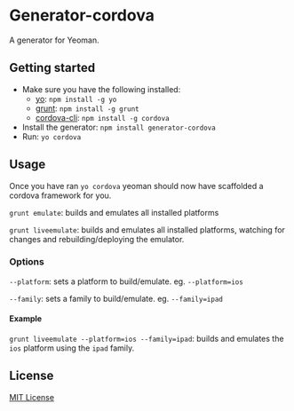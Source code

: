 # Generator-cordova
A generator for Yeoman.

## Getting started
- Make sure you have the following installed:
    - [yo](https://github.com/yeoman/yo): `npm install -g yo`
    - [grunt](https://github.com/gruntjs/grunt): `npm install -g grunt`
    - [cordova-cli](https://github.com/apache/cordova-cli): `npm install -g cordova`
- Install the generator: `npm install generator-cordova`
- Run: `yo cordova`

## Usage
Once you have ran `yo cordova` yeoman should now have scaffolded a cordova framework for you.

`grunt emulate`: builds and emulates all installed platforms

`grunt liveemulate`: builds and emulates all installed platforms, watching for changes and rebuilding/deploying the emulator.

### Options
`--platform`: sets a platform to build/emulate. eg. `--platform=ios`

`--family`: sets a family to build/emulate. eg. `--family=ipad`

#### Example
`grunt liveemulate --platform=ios --family=ipad`: builds and emulates the `ios` platform using the `ipad` family.


## License
[MIT License](http://en.wikipedia.org/wiki/MIT_License)
